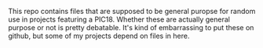 This repo contains files that are supposed to be general puropse for random use in projects featuring a PIC18.  Whether these are actually general purpose or not is pretty debatable.  It's kind of embarrassing to put these on github, but some of my projects depend on files in here.
